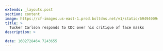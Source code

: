 ```yaml
--- 
extends: _layouts.post 
section: content 
image: https://cf-images.us-east-1.prod.boltdns.net/v1/static/694940094001/8e785fd6-4345-421a-9644-586beb652cde/a4db6d62-0812-4ea7-9edb-5f91df69ea1a/1280x720/match/image.jpg 
title: > 
  Tucker Carlson responds to CDC over his critique of face masks 
description: > 
   
date: 1602728464.7243655 
--- 
```


